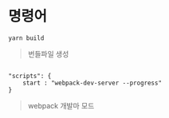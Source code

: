 # 명령어

```
yarn build

```

> 번들파일 생성

```

"scripts": {
    start : "webpack-dev-server --progress"
}

```

> webpack 개발마 모드
